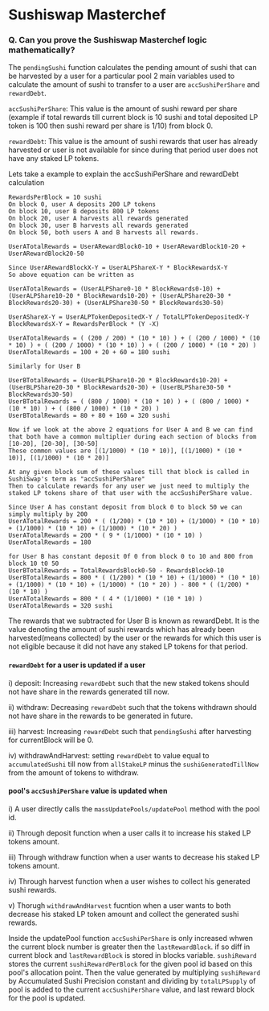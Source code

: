 # Sushiswap Masterchef

### Q. Can you prove the Sushiswap Masterchef logic mathematically?

The `pendingSushi` function calculates the pending amount of sushi that can be harvested by a user for a particular pool
2 main variables used to calculate the amount of sushi to transfer to a user are `accSushiPerShare` and `rewardDebt`.

`accSushiPerShare`: This value is the amount of sushi reward per share (example if total rewards till current block is 10 sushi and total deposited LP token is 100 then sushi reward per share is 1/10) from block 0.

`rewardDebt`: This value is the amount of sushi rewards that user has already harvested or user is not available for since during that period user does not have any staked LP tokens.

Lets take a example to explain the accSushiPerShare and rewardDebt calculation

    RewardsPerBlock = 10 sushi
    On block 0, user A deposits 200 LP tokens
    On block 10, user B deposits 800 LP tokens
    On block 20, user A harvests all rewards generated
    On block 30, user B harvests all rewards generated
    On block 50, both users A and B harvests all rewards.

    UserATotalRewards = UserARewardBlock0-10 + UserARewardBlock10-20 + UserARewardBlock20-50

    Since UserARewardBlockX-Y = UserALPShareX-Y * BlockRewardsX-Y
    So above equation can be written as

    UserATotalRewards = (UserALPShare0-10 * BlockRewards0-10) + (UserALPShare10-20 * BlockRewards10-20) + (UserALPShare20-30 * BlockRewards20-30) + (UserALPShare30-50 * BlockRewards30-50)

    UserAShareX-Y = UserALPTokenDepositedX-Y / TotalLPTokenDepositedX-Y
    BlockRewardsX-Y = RewardsPerBlock * (Y -X)

    UserATotalRewards = ( (200 / 200) * (10 * 10) ) + ( (200 / 1000) * (10 * 10) ) + ( (200 / 1000) * (10 * 10) ) + ( (200 / 1000) * (10 * 20) )
    UserATotalRewards = 100 + 20 + 60 = 180 sushi

    Similarly for User B

    UserBTotalRewards = (UserBLPShare10-20 * BlockRewards10-20) + (UserBLPShare20-30 * BlockRewards20-30) + (UserBLPShare30-50 * BlockRewards30-50)
    UserBTotalRewards = ( (800 / 1000) * (10 * 10) ) + ( (800 / 1000) * (10 * 10) ) + ( (800 / 1000) * (10 * 20) )
    UserBTotalRewards = 80 + 80 + 160 = 320 sushi

    Now if we look at the above 2 equations for User A and B we can find that both have a common multiplier during each section of blocks from [10-20], [20-30], [30-50]
    These common values are [(1/1000) * (10 * 10)], [(1/1000) * (10 * 10)], [(1/1000) * (10 * 20)]

    At any given block sum of these values till that block is called in SushiSwap's term as "accSushiPerShare"
    Then to calculate rewards for any user we just need to multiply the staked LP tokens share of that user with the accSushiPerShare value.

    Since User A has constant deposit from block 0 to block 50 we can simply multiply by 200
    UserATotalRewards = 200 * ( (1/200) * (10 * 10) + (1/1000) * (10 * 10) + (1/1000) * (10 * 10) + (1/1000) * (10 * 20) )
    UserATotalRewards = 200 * ( 9 * (1/1000) * (10 * 10) )
    UserATotalRewards = 180

    for User B has constant deposit 0f 0 from block 0 to 10 and 800 from block 10 t0 50
    UserBTotalRewards = TotalRewardsBlock0-50 - RewardsBlock0-10
    UserBTotalRewards = 800 * ( (1/200) * (10 * 10) + (1/1000) * (10 * 10) + (1/1000) * (10 * 10) + (1/1000) * (10 * 20) ) - 800 * ( (1/200) * (10 * 10) )
    UserATotalRewards = 800 * ( 4 * (1/1000) * (10 * 10) )
    UserATotalRewards = 320 sushi

The rewards that we subtracted for User B is known as rewardDebt. It is the value denoting the amount of sushi rewards which has already been harvested(means collected) by the user or the rewards for which this user is not eligible because it did not have any staked LP tokens for that period.

#### `rewardDebt` for a user is updated if a user
i) deposit: Increasing `rewardDebt` such that the new staked tokens should not have share in the rewards generated till now.

ii) withdraw: Decreasing `rewardDebt` such that the tokens withdrawn should not have share in the rewards to be generated in future.

iii) harvest: Increasing `rewardDebt` such that `pendingSushi` after harvesting for currentBlock will be 0.

iv) withdrawAndHarvest: setting `rewardDebt` to value equal to `accumulatedSushi` till now from `allStakeLP` minus the `sushiGeneratedTillNow` from the amount of tokens to withdraw.


#### pool's `accSushiPerShare` value is updated when
i) A user directly calls the `massUpdatePools/updatePool` method with the pool id.

ii) Through deposit function when a user calls it to increase his staked LP tokens amount.

iii) Through withdraw function when a user wants to decrease his staked LP tokens amount.

iv) Through harvest function when a user wishes to collect his generated sushi rewards.

v) Thorugh `withdrawAndHarvest` fucntion when a user wants to both decrease his staked LP token amount and collect the generated sushi rewards.

Inside the updatePool function `accSushiPerShare` is only increased whwen the current block number is greater then the `lastRewardBlock`. if so diff in current block and `lastRewardBlock` is stored in blocks variable. `sushiReward` stores the current `sushiRewardPerBlock` for the given pool id based on this pool's allocation point.
Then the value generated by multiplying `sushiReward` by Accumulated Sushi Precision constant and dividing by `totalLPSupply` of pool is added to the current `accSushiPerShare` value, and last reward block for the pool is updated.